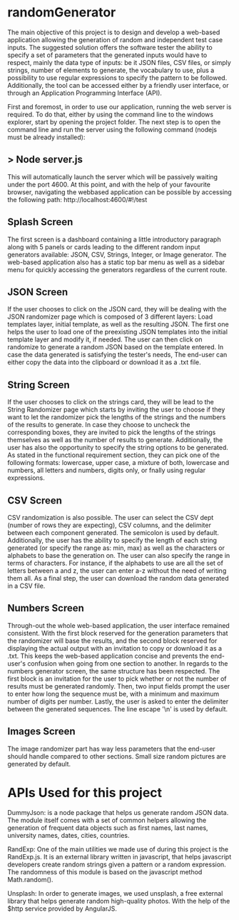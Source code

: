 # randomGenerator
The main objective of this project is to design and develop a web-based application allowing the generation of random and independent test case inputs. The suggested solution offers the software tester the ability to specify a set of parameters that the generated inputs would have to respect,  mainly the data type of inputs: be it JSON files, CSV files, or simply strings, number of elements to generate, the vocabulary to use, plus a possibility to use regular expressions to specify the pattern to be followed. Additionally, the tool can be accessed either by a friendly user interface, or through an Application Programming Interface (API).

First and foremost, in order to use our application, running the web server is required. To do that, either by using the command line to the windows explorer, start by opening the project folder.
The next step is to open the command line and run the server using the following
command (nodejs must be already installed):
## > Node server.js
This will automatically launch the server which will be passively waiting under
the port 4600.
At this point, and with the help of your favourite browser, navigating the webbased
application can be possible by accessing the following path:
http://localhost:4600/#!/test

## Splash Screen
The first screen is a dashboard containing a little introductory paragraph along
with 5 panels or cards leading to the different random input generators available:
JSON, CSV, Strings, Integer, or Image generator. The web-based application
also has a static top bar menu as well as a sidebar menu for quickly accessing the
generators regardless of the current route.

## JSON Screen
If the user chooses to click on the JSON card, they will be dealing with the JSON randomizer page which is composed of 3 different layers: Load templates layer, initial template,
as well as the resulting JSON. The first one helps the user to load one of the preexisting
JSON templates into the initial template layer and modify it, if needed.
The user can then click on randomize to generate a random JSON based on the
template entered. In case the data generated is satisfying the tester's needs, The end-user can either
copy the data into the clipboard or download it as a .txt file.

## String Screen
If the user chooses to click on the strings card, they will be lead to the String Randomizer page which starts by inviting the user to choose if they want to let the randomizer
pick the lengths of the strings and the numbers of the results to generate. In
case they choose to uncheck the corresponding boxes, they are invited to pick
the lengths of the strings themselves as well as the number of results to generate.
Additionally, the user has also the opportunity to specify the string options to
be generated. As stated in the functional requirement section, they can pick one
of the following formats: lowercase, upper case, a mixture of both, lowercase and
numbers, all letters and numbers, digits only, or fnally using regular expressions.

## CSV Screen
CSV randomization is also possible. The user can select the CSV dept (number of rows they are expecting),
CSV columns, and the delimiter between each component generated. The semicolon
is used by default. Additionally, the user has the ability to specify the
length of each string generated (or specify the range as: min, max) as well as
the characters or alphabets to base the generation on. The user can also specify
the range in terms of characters. For instance, if the alphabets to use are all the
set of letters between a and z, the user can enter a-z without the need of writing
them all. As a final step, the user can download the random data generated in a CSV file.

## Numbers Screen
Through-out the whole web-based application, the user interface remained consistent.
With the first block reserved for the generation parameters that the
randomizer will base the results, and the second block reserved for displaying the
actual output with an invitation to copy or download it as a .txt. This keeps the
web-based application concise and prevents the end-user's confusion when going
from one section to another. In regards to the numbers generator screen, the
same structure has been respected. The first block is an invitation for the user
to pick whether or not the number of results must be generated randomly. Then,
two input fields prompt the user to enter how long the sequence must be, with a
minimum and maximum number of digits per number. Lastly, the user is asked
to enter the delimiter between the generated sequences. The line escape '\n' is
used by default.

## Images Screen
The image randomizer part has way less parameters that the end-user should
handle compared to other sections. Small size random pictures are generated by
default.

# APIs Used for this project

DummyJson: is a node package that helps us generate random JSON data. The
module itself comes with a set of common helpers allowing the generation of frequent
data objects such as first names, last names, university names, dates, cities,
countries.

RandExp: One of the main utilities we made use of during this project is the RandExp.js. It
is an external library written in javascript, that helps javascript developers create
random strings given a pattern or a random expression. The randomness of
this module is based on the javascript method Math.random().

Unsplash: In order to generate images, we used unsplash, a free external library that
helps generate random high-quality photos. With the help of the $http service
provided by AngularJS.
